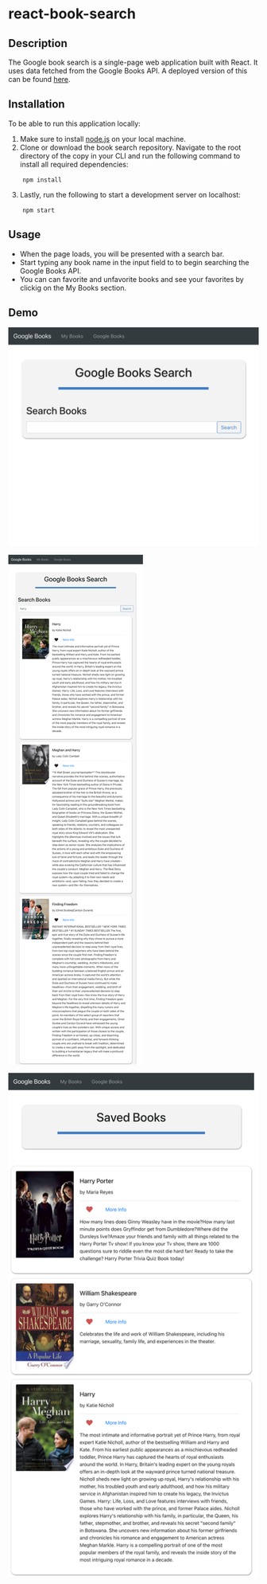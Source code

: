 # react-book-search

## Description

The Google book search is a single-page web application built with React. It uses data fetched from the Google Books API. A deployed version of this can be found [here](https://evening-dusk-00163.herokuapp.com/).

## Installation

To be able to run this application locally:

1. Make sure to install [node.js](https://nodejs.dev/) on your local machine.
2. Clone or download the book search repository. Navigate to the root directory of the copy in your CLI and run the following command to install all required dependencies:
```
    npm install
```
3. Lastly, run the following to start a development server on localhost:
```
    npm start
```

## Usage

* When the page loads, you will be presented with a search bar.
* Start typing any book name in the input field to to begin searching the Google Books API.
* You can can favorite and unfavorite books and see your favorites by clickig on the My Books section.

## Demo

![Employee List](client/public/images/image1.png)

![Name Search Filter](client/public/images/image2.png)

![Reverse Sort by Name](client/public/images/image3.png)